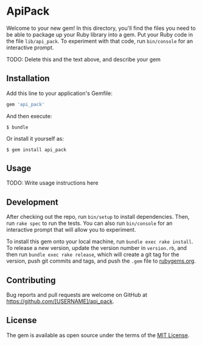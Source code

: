 # ApiPack

Welcome to your new gem! In this directory, you'll find the files you need to be able to package up your Ruby library into a gem. Put your Ruby code in the file `lib/api_pack`. To experiment with that code, run `bin/console` for an interactive prompt.

TODO: Delete this and the text above, and describe your gem

## Installation

Add this line to your application's Gemfile:

```ruby
gem 'api_pack'
```

And then execute:

    $ bundle

Or install it yourself as:

    $ gem install api_pack

## Usage

TODO: Write usage instructions here

## Development

After checking out the repo, run `bin/setup` to install dependencies. Then, run `rake spec` to run the tests. You can also run `bin/console` for an interactive prompt that will allow you to experiment.

To install this gem onto your local machine, run `bundle exec rake install`. To release a new version, update the version number in `version.rb`, and then run `bundle exec rake release`, which will create a git tag for the version, push git commits and tags, and push the `.gem` file to [rubygems.org](https://rubygems.org).

## Contributing

Bug reports and pull requests are welcome on GitHub at https://github.com/[USERNAME]/api_pack.

## License

The gem is available as open source under the terms of the [MIT License](https://opensource.org/licenses/MIT).
